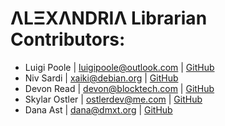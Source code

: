 # ΛLΞXΛNDRIΛ Librarian Contributors:
* Luigi Poole | <luigipoole@outlook.com> | [GitHub](https://github.com/luigiplr)
* Niv Sardi | <xaiki@debian.org> | [GitHub](https://github.com/xaiki)
* Devon Read | <devon@blocktech.com> | [GitHub](https://github.com/devonjames)
* Skylar Ostler | <ostlerdev@me.com> | [GitHub](https://github.com/ostlerdev)
* Dana Ast | <dana@dmxt.org> | [GitHub](https://github.com/dmxt)
